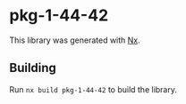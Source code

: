 # pkg-1-44-42

This library was generated with [Nx](https://nx.dev).

## Building

Run `nx build pkg-1-44-42` to build the library.
